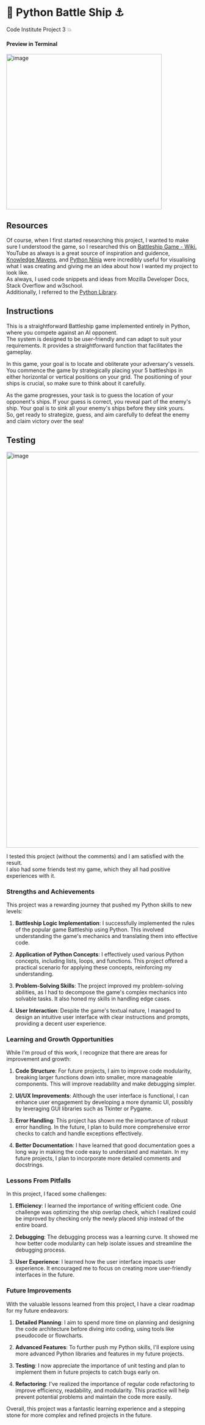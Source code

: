 # :ship: Python Battle Ship ⚓️
Code Institute Project 3 :boom:

#### Preview in Terminal 
<img width="407" alt="image" src="https://github.com/ItaConnell007/Python_Battle_Ship/assets/104692075/b695d3c8-d778-4ef8-a294-ad67d0f4d4fc">


## Resources

Of course, when I first started researching this project, I wanted to make sure I understood the game, so I researched this on  [Battleship Game - Wiki.](https://en.wikipedia.org/wiki/Battleship_(game)) <br>
YouTube as always is a great source of inspiration and guidence, [Knowledge Mavens](https://www.youtube.com/watch?v=tF1WRCrd_HQ), and  [Python Ninja](https://www.youtube.com/watch?v=cwpS_ac8uk0&t=1s) were incredibly useful for visualising what I was creating and giving me an idea about how I wanted my project to look like. <br>
As always, I used code snippets and ideas from Mozilla Developer Docs, Stack Overflow and w3school. <br>
Additionally, I referred to the [Python Library](https://docs.python.org/3/library/index.html). <br>


## Instructions
This is a straightforward Battleship game implemented entirely in Python, where you compete against an AI opponent.<br>
The system is designed to be user-friendly and can adapt to suit your requirements. It provides a straightforward function that facilitates the gameplay.<br>

In this game, your goal is to locate and obliterate your adversary's vessels.<br> 
You commence the game by strategically placing your 5 battleships in either horizontal or vertical positions on your grid. The positioning of your ships is crucial, so make sure to think about it carefully.<br>

As the game progresses, your task is to guess the location of your opponent's ships. If your guess is correct, you reveal part of the enemy's ship. Your goal is to sink all your enemy's ships before they sink yours. <br> 
So, get ready to strategize, guess, and aim carefully to defeat the enemy and claim victory over the sea! <br>

## Testing

<img width="1037" alt="image" src="https://github.com/ItaConnell007/Python_Battle_Ship/assets/104692075/f4883649-7beb-4b8e-b895-0810e63e1e57">

I tested this project (without the comments) and I am satisfied with the result.  <br>
I also had some friends test my game, which they all had positive experiences with it. <br>

### Strengths and Achievements

This project was a rewarding journey that pushed my Python skills to new levels:

1. **Battleship Logic Implementation**: I successfully implemented the rules of the popular game Battleship using Python. This involved understanding the game's mechanics and translating them into effective code.

2. **Application of Python Concepts**: I effectively used various Python concepts, including lists, loops, and functions. This project offered a practical scenario for applying these concepts, reinforcing my understanding.

3. **Problem-Solving Skills**: The project improved my problem-solving abilities, as I had to decompose the game's complex mechanics into solvable tasks. It also honed my skills in handling edge cases.

4. **User Interaction**: Despite the game's textual nature, I managed to design an intuitive user interface with clear instructions and prompts, providing a decent user experience.

### Learning and Growth Opportunities

While I'm proud of this work, I recognize that there are areas for improvement and growth:

1. **Code Structure**: For future projects, I aim to improve code modularity, breaking larger functions down into smaller, more manageable components. This will improve readability and make debugging simpler.

2. **UI/UX Improvements**: Although the user interface is functional, I can enhance user engagement by developing a more dynamic UI, possibly by leveraging GUI libraries such as Tkinter or Pygame.

3. **Error Handling**: This project has shown me the importance of robust error handling. In the future, I plan to build more comprehensive error checks to catch and handle exceptions effectively.

4. **Better Documentation**: I have learned that good documentation goes a long way in making the code easy to understand and maintain. In my future projects, I plan to incorporate more detailed comments and docstrings.

### Lessons From Pitfalls

In this project, I faced some challenges:

1. **Efficiency**: I learned the importance of writing efficient code. One challenge was optimizing the ship overlap check, which I realized could be improved by checking only the newly placed ship instead of the entire board.

2. **Debugging**: The debugging process was a learning curve. It showed me how better code modularity can help isolate issues and streamline the debugging process.

3. **User Experience**: I learned how the user interface impacts user experience. It encouraged me to focus on creating more user-friendly interfaces in the future.

### Future Improvements

With the valuable lessons learned from this project, I have a clear roadmap for my future endeavors:

1. **Detailed Planning**: I aim to spend more time on planning and designing the code architecture before diving into coding, using tools like pseudocode or flowcharts.

2. **Advanced Features**: To further push my Python skills, I'll explore using more advanced Python libraries and features in my future projects.

3. **Testing**: I now appreciate the importance of unit testing and plan to implement them in future projects to catch bugs early on.

4. **Refactoring**: I've realized the importance of regular code refactoring to improve efficiency, readability, and modularity. This practice will help prevent potential problems and maintain the code more easily.

Overall, this project was a fantastic learning experience and a stepping stone for more complex and refined projects in the future.



